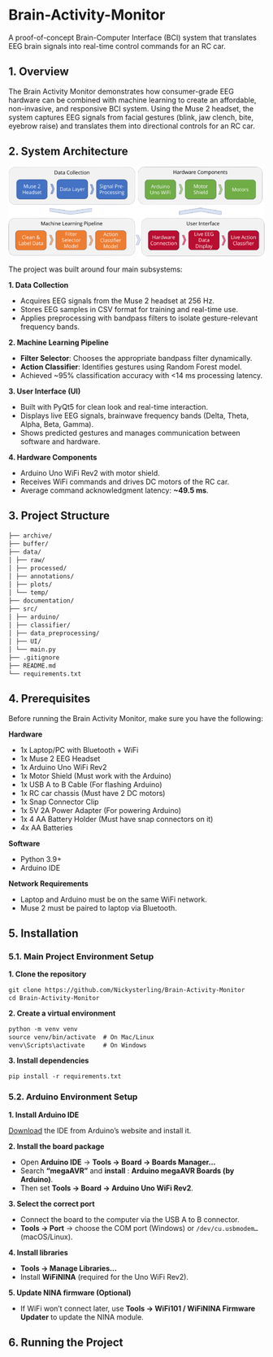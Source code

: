 # Brain-Activity-Monitor

A proof-of-concept Brain-Computer Interface (BCI) system that translates EEG brain signals into real-time control commands for an RC car.

## 1. Overview

The Brain Activity Monitor demonstrates how consumer-grade EEG hardware can be combined with machine learning to create an  affordable, non-invasive, and responsive BCI system. Using the  Muse 2 headset, the system captures EEG signals from facial gestures (blink, jaw clench, bite, eyebrow raise) and translates them into directional controls for an RC car.

## 2. System Architecture

![System Architecture](documentation\img\README\system_architecture.png "System Architecture")

The project was built around four main subsystems:

**1. Data Collection**

* Acquires EEG signals from the Muse 2 headset at 256 Hz.
* Stores EEG samples in CSV format for training and real-time use.
* Applies preprocessing with bandpass filters to isolate gesture-relevant frequency bands.

**2. Machine Learning Pipeline**

* **Filter Selector**: Chooses the appropriate bandpass filter dynamically.
* **Action Classifier**: Identifies gestures using Random Forest model.
* Achieved ~95% classification accuracy with <14 ms processing latency.

**3. User Interface (UI)**

* Built with PyQt5 for clean look and real-time interaction.
* Displays live EEG signals, brainwave frequency bands (Delta, Theta, Alpha, Beta, Gamma).
* Shows predicted gestures and manages communication between software and hardware.

**4. Hardware Components**

* Arduino Uno WiFi Rev2 with motor shield.
* Receives WiFi commands and drives DC motors of the RC car.
* Average command acknowledgment latency: **~49.5 ms**.

## 3. Project Structure

```
├── archive/
├── buffer/
├── data/
│ ├── raw/
│ ├── processed/
│ ├── annotations/
│ ├── plots/
│ └── temp/
├── documentation/
├── src/
│ ├── arduino/
│ ├── classifier/
│ ├── data_preprocessing/
│ ├── UI/
│ └── main.py
├── .gitignore
├── README.md
└── requirements.txt
```

## 4. Prerequisites

Before running the Brain Activity Monitor, make sure you have the following:

**Hardware**

* 1x Laptop/PC with Bluetooth + WiFi
* 1x Muse 2 EEG Headset
* 1x Arduino Uno WiFi Rev2
* 1x Motor Shield (Must work with the Arduino)
* 1x USB A to B Cable (For flashing Arduino)
* 1x RC car chassis (Must have 2 DC motors)
* 1x Snap Connector Clip
* 1x 5V 2A Power Adapter (For powering Arduino)
* 1x 4 AA Battery Holder (Must have snap connectors on it)
* 4x AA Batteries

**Software**

* Python 3.9+
* Arduino IDE

**Network Requirements**

* Laptop and Arduino must be on the same WiFi network.
* Muse 2 must be paired to laptop via Bluetooth.

## 5. Installation

### 5.1. Main Project Environment Setup

**1. Clone the repository**

```
git clone https://github.com/Nickysterling/Brain-Activity-Monitor
cd Brain-Activity-Monitor
```

**2. Create a virtual environment**

```
python -m venv venv
source venv/bin/activate  # On Mac/Linux
venv\Scripts\activate     # On Windows
```

**3. Install dependencies**

```
pip install -r requirements.txt
```

### 5.2. Arduino Environment Setup

**1. Install Arduino IDE**

[Download](https://www.arduino.cc/en/software/) the IDE from Arduino’s website and install it.

**2. Install the board package**

* Open **Arduino IDE** → **Tools → Board → Boards Manager…**
* Search **“megaAVR”** and  **install** :  **Arduino megaAVR Boards (by Arduino)**.
* Then set **Tools → Board → Arduino Uno WiFi Rev2**.

**3. Select the correct port**

* Connect the board to the computer via the USB A to B connector.
* **Tools → Port** → choose the COM port (Windows) or `/dev/cu.usbmodem…` (macOS/Linux).

**4. Install libraries**

* **Tools → Manage Libraries…**
* Install **WiFiNINA** (required for the Uno WiFi Rev2).

**5. Update NINA firmware (Optional)**

* If WiFi won’t connect later, use **Tools → WiFi101 / WiFiNINA Firmware Updater** to update the NINA module.

## 6. Running the Project
